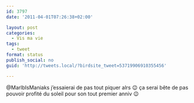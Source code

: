 ```yaml
---
id: 3797
date: '2011-04-01T07:26:38+02:00'

layout: post
categories:
  - Vis ma vie
tags:
  - tweet
format: status
publish_social: no
guid: 'http://tweets.local/?birdsite_tweet=53719906910355456'

---
```


@MarlbIsManiaks j’essaierai de pas tout piquer alrs 😉 ça serai bête de pas pouvoir profité du soleil pour son tout premier anniv 😉